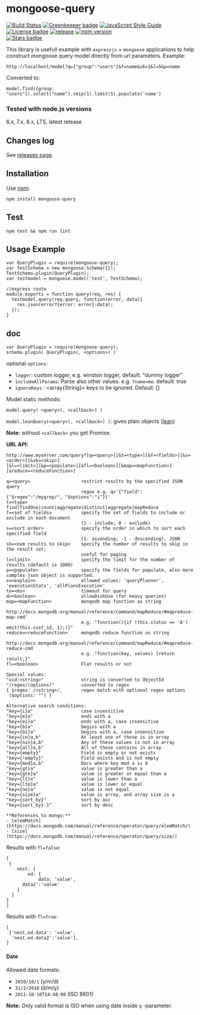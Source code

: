# mongoose-query
[![Build Status](https://travis-ci.org/jupe/mongoose-query.png?branch=master)](https://travis-ci.org/jupe/mongoose-query)
[![Greenkeeper badge](https://badges.greenkeeper.io/jupe/mongoose-query.svg)](https://greenkeeper.io/)
[![JavaScript Style Guide](https://img.shields.io/badge/code_style-standard-brightgreen.svg)](https://standardjs.com)
<br>
[![License badge](https://img.shields.io/badge/license-MIT-blue.svg)](https://img.shields.io)
[![release](http://github-release-version.herokuapp.com/github/jupe/mongoose-query/release.svg?style=flat)](https://github.com/jupe/mongoose-query/releases/latest)
[![npm version](https://badge.fury.io/js/mongoose-query.svg)](https://badge.fury.io/js/mongoose-query)
<br/>
[![Stars badge](https://img.shields.io/github/stars/jupe/mongoose-query.svg)](https://img.shields.io)

This library is usefull example with `expressjs` + `mongoose` applications to help construct mongoose query model directly from url parameters. Example:

```
http://localhost/model?q={"group":"users"}&f=name&sk=1&l=5&p=name
```
Converted to:
```
model.find({group: "users"}).select("name").skip(1).limit(5).populate('name')
```

### Tested with node.js versions
6.x, 7.x, 8.x, LTS, latest release

## Changes log

See [releases page](https://github.com/jupe/mongoose-query/releases).

## Installation

Use [npm](https://www.npmjs.org/package/mongoose-query):
```
npm install mongoose-query
```

## Test
```
npm test && npm run lint
```

## Usage Example

```
var QueryPlugin = require(mongoose-query);
var TestSchema = new mongoose.Schema({});
TestSchema.plugin(QueryPlugin);
var testmodel = mongoose.model('test', TestSchema);

//express route
module.exports = function query(req, res) {
  testmodel.query(req.query, function(error, data){
    res.json(error?{error: error}:data);
  });
}
```

## doc

```
var QueryPlugin = require(mongoose-query);
schema.plugin( QueryPlugin(, <options>) )
```
optional `options`:
* `logger`: custom logger, e.g. winston logger, default: "dummy logger"
* `includeAllParams`: <boolean> Parse also other values. e.g. `?name=me`. default: true
* `ignoreKeys` : <array{String}> keys to be ignored. Default: []

Model static methods:

`model.query( <query>(, <callback>) )`

`model.leanQuery(<query>(, <callback>) )`: gives plain objects ([lean](http://mongoosejs.com/docs/api.html#query_Query-lean))

**Note:** without `<callback>` you get Promise.

**URL API:**
```
http://www.myserver.com/query?[q=<query>][&t=<type>][&f=<fields>][&s=<order>][&sk=<skip>]
[&l=<limit>][&p=<populate>][&fl=<boolean>][&map=<mapFunction>][&reduce=<reduceFunction>]

q=<query>                   restrict results by the specified JSON query
                            regex e.g. q='{"field":{"$regex":"/mygrep/", "$options":"i"}}'
t=<type>                    find|findOne|count|aggregate|distinct|aggregate|mapReduce
f=<set of fields>           specify the set of fields to include or exclude in each document
                            (1 - include; 0 - exclude)
s=<sort order>              specify the order in which to sort each specified field
                            (1- ascending; -1 - descending), JSON
sk=<num results to skip>    specify the number of results to skip in the result set;
                            useful for paging
l=<limit>                   specify the limit for the number of results (default is 1000)
p=<populate>                specify the fields for populate, also more complex json object is supported.
x=<explain>                 allowed values: 'queryPlanner', 'executionStats', 'allPlansExecution'
to=<ms>                     timeout for query
d=<boolean>                 allowDiskUse (for heavy queries)
map=<mapFunction>           mongodb map function as string
                            http://docs.mongodb.org/manual/reference/command/mapReduce/#mapreduce-map-cmd'
                            e.g. "function(){if (this.status == 'A') emit(this.cust_id, 1);)}"
reduce=<reduceFunction>     mongodb reduce function as string
                            http://docs.mongodb.org/manual/reference/command/mapReduce/#mapreduce-reduce-cmd
                            e.g. "function(key, values) {return result;}"
fl=<boolean>                Flat results or not

Special values:
"oid:<string>"              string is converted to ObjectId
"/regex/(options)"          converted to regex
{ $regex: /<string>/,       regex match with optional regex options
 ($options: "") }        

Alternative search conditions:
"key={i}a"                  case insensitive
"key={e}a"                  ends with a
"key={ei}a"                 ends with a, case insensitive
"key={b}a"                  begins with a
"key={bi}a"                 begins with a, case insensitive
"key={in}a,b"               At least one of these is in array
"key={nin}a,b"              Any of these values is not in array
"key={all}a,b"              All of these contains in array
"key={empty}"               Field is empty or not exists
"key={!empty}"              Field exists and is not empty
"key={mod}a,b"              Docs where key mod a is b
"key={gt}a"                 value is greater than a
"key={gte}a"                value is greater or equal than a
"key={lt}a"                 value is lower than a
"key={lte}a"                value is lower or equal
"key={ne}a"                 value is not equal
"key={size}a"               value is array, and array size is a
"key={sort_by}"             sort by asc
"key={sort_by}-1"           sort by desc

**References to mongo:**
- [elemMatch](https://docs.mongodb.com/manual/reference/operator/query/elemMatch/)
- [size](https://docs.mongodb.com/manual/reference/operator/query/size/)
```
Results with `fl=false`:
```
[
 {
 	nest: {
 		ed: {
 			data: 'value',
      data2':'value'
    }
  }
}
]
```

Results with `fl=true`:
```
[
 {'nest.ed.data': 'value',
  'nest.ed.data2':'value'},
]
```


#### Date

Allowed date formats:
- `2010/10/1` (y/m/d)
- `31/2/2010` (d/m/y)
- `2011-10-10T14:48:00` (ISO 8601)

**Note:**
Only valid format is ISO when using date inside `q` -parameter.
